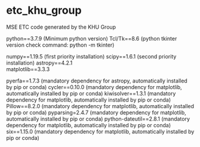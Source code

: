 # etc_khu_group

MSE ETC code generated by the KHU Group

python==3.7.9		(Minimum python version)
Tcl/Tk==8.6		(python tkinter version check command: python -m tkinter)

numpy==1.19.5		(first priority installation)
scipy==1.6.1		(second priority installation)
astropy==4.2.1		
matplotlib==3.3.3

pyerfa==1.7.3		(mandatory dependency for astropy, automatically installed by pip or conda)
cycler==0.10.0		(mandatory dependency for matplotlib, automatically installed by pip or conda)
kiwisolver==1.3.1		(mandatory dependency for matplotlib, automatically installed by pip or conda)
Pillow==8.2.0		(mandatory dependency for matplotlib, automatically installed by pip or conda)
pyparsing=2.4.7		(mandatory dependency for matplotlib, automatically installed by pip or conda)
python-dateutil==2.8.1	(mandatory dependency for matplotlib, automatically installed by pip or conda)
six==1.15.0		(mandatory dependency for matplotlib, automatically installed by pip or conda)


